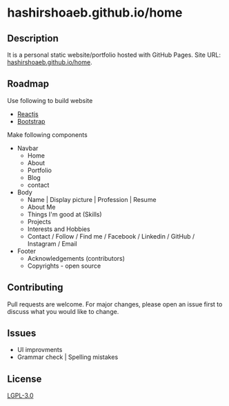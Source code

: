 # hashirshoaeb.github.io/home

## Description

It is a personal static website/portfolio hosted with GitHub Pages. Site URL: [hashirshoaeb.github.io/home](https://hashirshoaeb.github.io/home).

## Roadmap

Use following to build website

- [Reactjs](https://reactjs.org/)
- [Bootstrap](https://getbootstrap.com/)

Make following components

- Navbar
  - Home
  - About
  - Portfolio
  - Blog
  - contact
- Body
  - Name | Display picture | Profession | Resume
  - About Me
  - Things I'm good at (Skills)
  - Projects
  - Interests and Hobbies
  - Contact / Follow / Find me / Facebook / Linkedin / GitHub / Instagram / Email
- Footer
  - Acknowledgements (contributors)
  - Copyrights - open source

## Contributing

Pull requests are welcome. For major changes, please open an issue first to discuss what you would like to change.

## Issues

- UI improvments
- Grammar check | Spelling mistakes

## License

[LGPL-3.0](https://www.gnu.org/licenses/lgpl-3.0.en.html)

